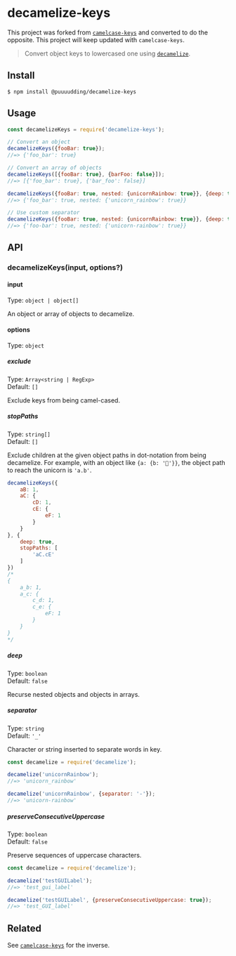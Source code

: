 # decamelize-keys

This project was forked from [`camelcase-keys`](https://github.com/sindresorhus/camelcase-keys) and converted to do the opposite. This project will keep updated with `camelcase-keys`.

> Convert object keys to lowercased one using [`decamelize`](https://github.com/sindresorhus/decamelize).

## Install

```
$ npm install @puuuudding/decamelize-keys
```

## Usage

```js
const decamelizeKeys = require('decamelize-keys');

// Convert an object
decamelizeKeys({fooBar: true});
//=> {'foo_bar': true}

// Convert an array of objects
decamelizeKeys([{fooBar: true}, {barFoo: false}]);
//=> [{'foo_bar': true}, {'bar_foo': false}]

decamelizeKeys({fooBar: true, nested: {unicornRainbow: true}}, {deep: true});
//=> {'foo_bar': true, nested: {'unicorn_rainbow': true}}

// Use custom separator
decamelizeKeys({fooBar: true, nested: {unicornRainbow: true}}, {deep: true, separator: '-'});
//=> {'foo-bar': true, nested: {'unicorn-rainbow': true}}
```

## API

### decamelizeKeys(input, options?)

#### input

Type: `object | object[]`

An object or array of objects to decamelize.

#### options

Type: `object`

##### exclude

Type: `Array<string | RegExp>`\
Default: `[]`

Exclude keys from being camel-cased.

##### stopPaths

Type: `string[]`\
Default: `[]`

Exclude children at the given object paths in dot-notation from being decamelize. For example, with an object like `{a: {b: '🦄'}}`, the object path to reach the unicorn is `'a.b'`.

```js
decamelizeKeys({
	aB: 1,
	aC: {
		cD: 1,
		cE: {
			eF: 1
		}
	}
}, {
	deep: true,
	stopPaths: [
		'aC.cE'
	]
})
/*
{
	a_b: 1,
	a_c: {
		c_d: 1,
		c_e: {
			eF: 1
		}
	}
}
*/
```

##### deep

Type: `boolean`\
Default: `false`

Recurse nested objects and objects in arrays.

##### separator

Type: `string`\
Default: `'_'`

Character or string inserted to separate words in key.

```js
const decamelize = require('decamelize');

decamelize('unicornRainbow');
//=> 'unicorn_rainbow'

decamelize('unicornRainbow', {separator: '-'});
//=> 'unicorn-rainbow'
```

##### preserveConsecutiveUppercase

Type: `boolean`\
Default: `false`

Preserve sequences of uppercase characters.

```js
const decamelize = require('decamelize');

decamelize('testGUILabel');
//=> 'test_gui_label'

decamelize('testGUILabel', {preserveConsecutiveUppercase: true});
//=> 'test_GUI_label'
```
## Related

See [`camelcase-keys`](https://github.com/sindresorhus/camelcase-keys) for the inverse.
